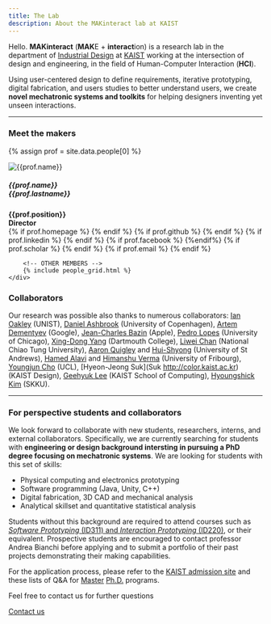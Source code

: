 ```yaml
---
title: The Lab
description: About the MAKinteract lab at KAIST
---
```


<!-- <a href="#" id="click_me">Click Me</a>
<script type="text/javascript">
document.getElementById('click_me').addEventListener("click", function(event) {
    (function(event) {
        
    }).call(document.getElementById('click_me'), event);
});
</script> -->


Hello. **MAKinteract** (**MAK**E + **interact**ion) is a research lab in the department of [Industrial
Design](http://id.kaist.ac.kr) at [KAIST](http://www.kaist.edu/html/en/index.html) working at the intersection of design and engineering, in the field of Human-Computer Interaction (**HCI**).

Using user-centered design to define requirements, iterative prototyping, digital fabrication, and users studies to better understand users, we create **novel mechatronic systems and toolkits** for helping designers inventing yet unseen interactions.

---

### Meet the makers

{% assign prof = site.data.people[0] %}

<div class="container-fluid">
    <div class="row">
        <div class="col-lg-4 col-md-4 col-sm-4 text-center people">
            <div class="service-box">
                <img src="/images/people/{{ prof.name | append: '_' | append: prof.lastname | append: '.jpg' | downcase  }}"
                    alt="{{prof.name}}" class="rounded-circle">
                <h5>{{prof.name}}<br>{{prof.lastname}}</h5>
                <b>{{prof.position}}<br>Director</b>
                <div class="icons">
                    {% if prof.homepage %}<a href="{{prof.homepage}}"><i class="fas fa-home" aria-hidden="true"></i></a>
                    {% endif %}
                    {% if prof.github %}
                    <a href="http://github.com/{{prof.github}}"><i class="fab fa-github" aria-hidden="true"></i></a>
                    {% endif %}
                    {% if prof.linkedin %}
                    <a href="https://www.linkedin.com/in/{{prof.linkedin}}"><i class="fab fa-linkedin-in" aria-hidden="true"></i></a>
                    {% endif %}
                    {% if prof.facebook %}
                    <a href="https://www.facebook.com/{{prof.facebook}}"><i class="fab fa-facebook" aria-hidden="true"></i></a>
                    {%endif%}
                    {% if prof.scholar %}
                    <a href="https://scholar.google.co.kr/citations?user={{prof.scholar}}"><i class="fas fa-graduation-cap" aria-hidden="true"></i></a>
                    {% endif %}
                    {% if prof.email %}
                    <a href="#" onclick="(function(){window.open('mailto:{{ prof.email }}');})()"><i class="fas fa-envelope"></i></a>
                    {% endif %}
                </div>
            </div>
        </div>


        <!-- OTHER MEMBERS -->
        {% include people_grid.html %}
    </div>
</div>

<!-- IMAGE  -->
<!-- <div class="img-container">
    <img src="/images/people/group.jpg" alt="The Lab" style="width:100%;">
    <h5 class="text-overlay">Few hours before the CHI deadline...</h5>
</div> -->


### Collaborators

Our research was possible also thanks to numerous collaborators: 
[Ian Oakley](http://interactions.unist.ac.kr) (UNIST), 
[Daniel Ashbrook](http://danielashbrook.com) (University of Copenhagen), [Artem Dementyev](http://www.artemdementyev.com) (Google), [Jean-Charles Bazin](https://scholar.google.com/citations?user=XPZLx-8AAAAJ&hl=en) (Apple), [Pedro Lopes](http://plopes.org) (University of Chicago), [Xing-Dong Yang](https://www.cs.dartmouth.edu/~xingdong/) (Dartmouth College), 
[Liwei Chan](https://scholar.google.co.uk/citations?user=yF0Cw1EAAAAJ&hl=en) (National Chiao Tung University), [Aaron Quigley](https://sachi.cs.st-andrews.ac.uk/people/faculty/aaron-quigley/) and [Hui-Shyong](https://hsyeo.com) (University of St Andrews), 
[Hamed Alavi](http://hamedalavi.com) and [Himanshu Verma](http://human-ist.unifr.ch/people-and-team/himanshu-verma) (University of Fribourg), [Youngjun Cho](https://uclic.ucl.ac.uk) (UCL), 
[Hyeon-Jeong Suk](Suk http://color.kaist.ac.kr) (KAIST Design), 
[Geehyuk Lee](http://hcil.kaist.ac.kr/?page_id=349) (KAIST School of Computing), 
[Hyoungshick Kim](https://seclab.skku.edu) (SKKU).


---

### For perspective students and collaborators

We look forward to collaborate with new students, researchers, interns, and external collaborators. Specifically, we are currently searching for students with **engineering or design background intersting in pursuing a PhD degree focusing on mechatronic systems**. We are looking for students with this set of skills:

* Physical computing and electronics prototyping
* Software programming (Java, Unity, C++)
* Digital fabrication, 3D CAD and mechanical analysis
* Analytical skillset and quantitative statistical analysis

Students without this background are required to attend courses such as  [*Software Prototyping* (ID311) and *Interaction Prototyping*
(ID220)](http://alsoplantsfly.com/#3), or their equivalent. Prospective students are encouraged to contact professor Andrea Bianchi before applying and to submit a portfolio of their past projects demonstrating their making capabilities.

For the application process, please refer to the [KAIST
admission site](https://admission.kaist.ac.kr/international/) and these lists of Q&A for [Master](http://id.kaist.ac.kr/index.php?mid=masterp#) [Ph.D.](http://id.kaist.ac.kr/index.php?mid=phdp) programs.

Feel free to contact us for further questions

<a href="contact.html" class="button button--large">Contact us</a>
